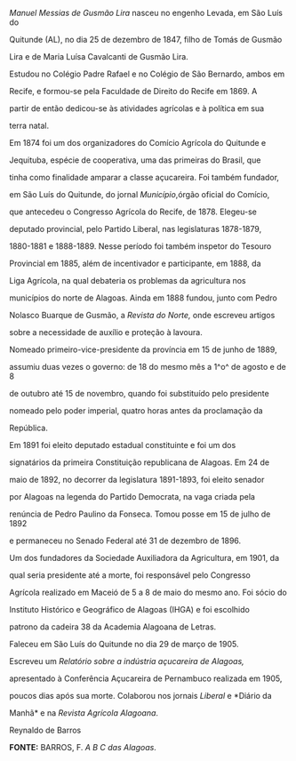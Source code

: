 

*Manuel Messias de Gusmão Lira* nasceu no engenho Levada, em São Luís do

Quitunde (AL), no dia 25 de dezembro de 1847, filho de Tomás de Gusmão

Lira e de Maria Luísa Cavalcanti de Gusmão Lira.



Estudou no Colégio Padre Rafael e no Colégio de São Bernardo, ambos em

Recife, e formou-se pela Faculdade de Direito do Recife em 1869. A

partir de então dedicou-se às atividades agrícolas e à política em sua

terra natal.



Em 1874 foi um dos organizadores do Comício Agrícola do Quitunde e

Jequituba, espécie de cooperativa, uma das primeiras do Brasil, que

tinha como finalidade amparar a classe açucareira. Foi também fundador,

em São Luís do Quitunde, do jornal *Município*,órgão oficial do Comício,

que antecedeu o Congresso Agrícola do Recife, de 1878. Elegeu-se

deputado provincial, pelo Partido Liberal, nas legislaturas 1878-1879,

1880-1881 e 1888-1889. Nesse período foi também inspetor do Tesouro

Provincial em 1885, além de incentivador e participante, em 1888, da

Liga Agrícola, na qual debateria os problemas da agricultura nos

municípios do norte de Alagoas. Ainda em 1888 fundou, junto com Pedro

Nolasco Buarque de Gusmão, a *Revista do Norte,* onde escreveu artigos

sobre a necessidade de auxílio e proteção à lavoura.



Nomeado primeiro-vice-presidente da província em 15 de junho de 1889,

assumiu duas vezes o governo: de 18 do mesmo mês a 1^o^ de agosto e de 8

de outubro até 15 de novembro, quando foi substituído pelo presidente

nomeado pelo poder imperial, quatro horas antes da proclamação da

República.



Em 1891 foi eleito deputado estadual constituinte e foi um dos

signatários da primeira Constituição republicana de Alagoas. Em 24 de

maio de 1892, no decorrer da legislatura 1891-1893, foi eleito senador

por Alagoas na legenda do Partido Democrata, na vaga criada pela

renúncia de Pedro Paulino da Fonseca. Tomou posse em 15 de julho de 1892

e permaneceu no Senado Federal até 31 de dezembro de 1896.



Um dos fundadores da Sociedade Auxiliadora da Agricultura, em 1901, da

qual seria presidente até a morte, foi responsável pelo Congresso

Agrícola realizado em Maceió de 5 a 8 de maio do mesmo ano. Foi sócio do

Instituto Histórico e Geográfico de Alagoas (IHGA) e foi escolhido

patrono da cadeira 38 da Academia Alagoana de Letras.



Faleceu em São Luís do Quitunde no dia 29 de março de 1905.



Escreveu um *Relatório sobre a indústria açucareira de Alagoas,*

apresentado à Conferência Açucareira de Pernambuco realizada em 1905,

poucos dias após sua morte. Colaborou nos jornais *Liberal* e *Diário da

Manhã* e na *Revista Agrícola Alagoana*.



Reynaldo de Barros



**FONTE:** BARROS, F. *A B C das Alagoas*.





